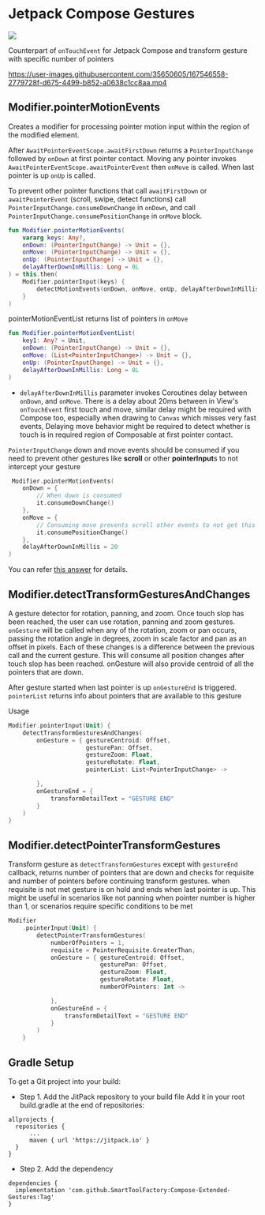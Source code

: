 # Jetpack Compose Gestures

[![](https://jitpack.io/v/SmartToolFactory/Compose-Extended-Gestures.svg)](https://jitpack.io/#SmartToolFactory/Compose-Extended-Gestures)

Counterpart of `onTouchEvent` for Jetpack Compose and transform gesture with specific number of
pointers


https://user-images.githubusercontent.com/35650605/167546558-2779728f-d675-4499-b852-a0638c1cc8aa.mp4




## Modifier.pointerMotionEvents

Creates a modifier for processing pointer motion input within the region of the modified element.

After `AwaitPointerEventScope.awaitFirstDown` returns a `PointerInputChange` followed by `onDown` 
 at first pointer contact. Moving any pointer
invokes `AwaitPointerEventScope.awaitPointerEvent` then `onMove` is called. When last pointer is
up `onUp` is called. 

To prevent other pointer functions that call `awaitFirstDown`
or `awaitPointerEvent` (scroll, swipe, detect functions) 
call `PointerInputChange.consumeDownChange` in `onDown`, and
call `PointerInputChange.consumePositionChange` in `onMove` block.

```kotlin
fun Modifier.pointerMotionEvents(
    vararg keys: Any?,
    onDown: (PointerInputChange) -> Unit = {},
    onMove: (PointerInputChange) -> Unit = {},
    onUp: (PointerInputChange) -> Unit = {},
    delayAfterDownInMillis: Long = 0L
) = this.then(
    Modifier.pointerInput(keys) {
        detectMotionEvents(onDown, onMove, onUp, delayAfterDownInMillis)
    }
)
```

pointerMotionEventList returns list of pointers in `onMove`

```kotlin
fun Modifier.pointerMotionEventList(
    key1: Any? = Unit,
    onDown: (PointerInputChange) -> Unit = {},
    onMove: (List<PointerInputChange>) -> Unit = {},
    onUp: (PointerInputChange) -> Unit = {},
    delayAfterDownInMillis: Long = 0L
) 
```

* `delayAfterDownInMillis` parameter invokes Coroutines delay between `onDown`, and `onMove`.
  There is a delay about 20ms between in View's `onTouchEvent` first touch and move, similar delay might
  be required with Compose too, especially when drawing to `Canvas` which misses very fast events,
  Delaying move behavior might be required to detect whether is touch is in
  required region of Composable at first pointer contact.

`PointerInputChange` down and move events should be consumed if you need to prevent other gestures
like **scroll** or other **pointerInput**s to not intercept your gesture

```kotlin
 Modifier.pointerMotionEvents(
    onDown = {
        // When down is consumed
        it.consumeDownChange()
    },
    onMove = {
        // Consuming move prevents scroll other events to not get this move event
        it.consumePositionChange()
    },
    delayAfterDownInMillis = 20
)
```

You can refer [this answer](https://stackoverflow.com/a/70847531/5457853) for details.

## Modifier.detectTransformGesturesAndChanges

A gesture detector for rotation, panning, and zoom. Once touch slop has been reached, the user can
use rotation, panning and zoom gestures. `onGesture` will be called when any of the rotation, zoom
or pan occurs, passing the rotation angle in degrees, zoom in scale factor and pan as an offset in
pixels. Each of these changes is a difference between the previous call and the current gesture.
This will consume all position changes after touch slop has been reached. onGesture will also
provide centroid of all the pointers that are down.

After gesture started when last pointer is up `onGestureEnd` is triggered.
`pointerList` returns info about pointers that are available to this gesture

Usage

```kotlin
Modifier.pointerInput(Unit) {
    detectTransformGesturesAndChanges(
        onGesture = { gestureCentroid: Offset,
                      gesturePan: Offset,
                      gestureZoom: Float,
                      gestureRotate: Float,
                      pointerList: List<PointerInputChange> ->

        },
        onGestureEnd = {
            transformDetailText = "GESTURE END"
        }
    )
}
```

## Modifier.detectPointerTransformGestures
Transform gesture as `detectTransformGestures` except with `gestureEnd` callback, returns
number of pointers that are down and checks for requisite and number of pointers before continuing
transform gestures. when requisite is not met gesture is on hold and ends when last pointer
is up. This might be useful in scenarios like not panning when pointer number is higher than 1,
or scenarios require specific conditions to be met

```kotlin
Modifier
    .pointerInput(Unit) {
        detectPointerTransformGestures(
            numberOfPointers = 1,
            requisite = PointerRequisite.GreaterThan,
            onGesture = { gestureCentroid: Offset,
                          gesturePan: Offset,
                          gestureZoom: Float,
                          gestureRotate: Float,
                          numberOfPointers: Int ->

            },
            onGestureEnd = {
                transformDetailText = "GESTURE END"
            }
        )
    }
```

## Gradle Setup

To get a Git project into your build:

* Step 1. Add the JitPack repository to your build file Add it in your root build.gradle at the end
  of repositories:

```
allprojects {
  repositories {
      ...
      maven { url 'https://jitpack.io' }
  }
}
```

* Step 2. Add the dependency

```
dependencies {
  implementation 'com.github.SmartToolFactory:Compose-Extended-Gestures:Tag'
}
```
